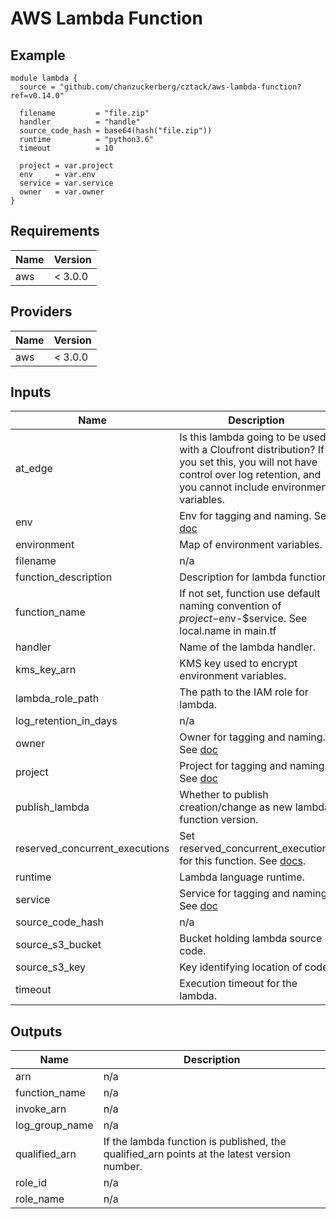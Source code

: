 # AWS Lambda Function

## Example

```hcl
module lambda {
  source = "github.com/chanzuckerberg/cztack/aws-lambda-function?ref=v0.14.0"

  filename         = "file.zip"
  handler          = "handle"
  source_code_hash = base64(hash("file.zip"))
  runtime          = "python3.6"
  timeout          = 10

  project = var.project
  env     = var.env
  service = var.service
  owner   = var.owner
}
```

<!-- START -->
## Requirements

| Name | Version |
|------|---------|
| aws | < 3.0.0 |

## Providers

| Name | Version |
|------|---------|
| aws | < 3.0.0 |

## Inputs

| Name | Description | Type | Default | Required |
|------|-------------|------|---------|:--------:|
| at\_edge | Is this lambda going to be used with a Cloufront distribution? If you set this, you will not have control over log retention, and you cannot include environment variables. | `bool` | `false` | no |
| env | Env for tagging and naming. See [doc](../README.md#consistent-tagging) | `string` | n/a | yes |
| environment | Map of environment variables. | `map(string)` | `{}` | no |
| filename | n/a | `string` | `null` | no |
| function\_description | Description for lambda function. | `string` | `""` | no |
| function\_name | If not set, function use default naming convention of $project-$env-$service. See local.name in main.tf | `string` | `null` | no |
| handler | Name of the lambda handler. | `string` | n/a | yes |
| kms\_key\_arn | KMS key used to encrypt environment variables. | `string` | `null` | no |
| lambda\_role\_path | The path to the IAM role for lambda. | `string` | `null` | no |
| log\_retention\_in\_days | n/a | `number` | `null` | no |
| owner | Owner for tagging and naming. See [doc](../README.md#consistent-tagging) | `string` | n/a | yes |
| project | Project for tagging and naming. See [doc](../README.md#consistent-tagging) | `string` | n/a | yes |
| publish\_lambda | Whether to publish creation/change as new lambda function version. | `bool` | `false` | no |
| reserved\_concurrent\_executions | Set reserved\_concurrent\_executions for this function. See [docs](https://docs.aws.amazon.com/lambda/latest/dg/configuration-concurrency.html). | `number` | `-1` | no |
| runtime | Lambda language runtime. | `string` | n/a | yes |
| service | Service for tagging and naming. See [doc](../README.md#consistent-tagging) | `string` | n/a | yes |
| source\_code\_hash | n/a | `string` | `null` | no |
| source\_s3\_bucket | Bucket holding lambda source code. | `string` | `null` | no |
| source\_s3\_key | Key identifying location of code. | `string` | `null` | no |
| timeout | Execution timeout for the lambda. | `number` | `null` | no |

## Outputs

| Name | Description |
|------|-------------|
| arn | n/a |
| function\_name | n/a |
| invoke\_arn | n/a |
| log\_group\_name | n/a |
| qualified\_arn | If the lambda function is published, the qualified\_arn points at the latest version number. |
| role\_id | n/a |
| role\_name | n/a |

<!-- END -->
